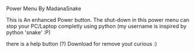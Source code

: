 Power Menu By MadanaSnake

This is An enhanced Power button. The shut-down in this power menu can stop your PC/Laptop completly
using python (my username is inspired by python 'snake' :P)

there is a help button (?) Download for remove yout curious :)
